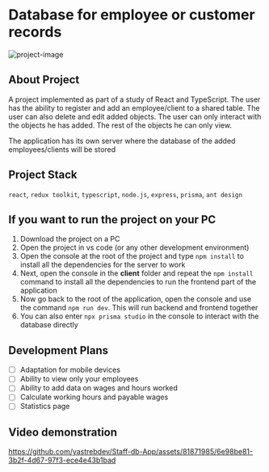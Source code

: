 # Database for employee or customer records
![project-image](https://lh3.googleusercontent.com/pw/AJFCJaVLPCHCwTGqbDf3vBLcxUHZ-DAjhkYP1qG0TRYTCBLF3VLvyqGgGOvU-UtHnyQQjTRtsZt2R1WD07zmUalS7QXbBouR-ag1wWvzPel5TM-H132sH5UxBHUzk_FnhxlbpHJNxaIYiGJ855ZMNFwb1kI=w2550-h960-s-no?authuser=0)

## About Project

A project implemented as part of a study of React and TypeScript. The user has the ability to register and add an employee/client to a shared table. The user can also delete and edit added objects. The user can only interact with the objects he has added. The rest of the objects he can only view.

The application has its own server where the database of the added employees/clients will be stored

## Project Stack

`react`, `redux toolkit`, `typescript`, `node.js`, `express`, `prisma`, `ant design`

## If you want to run the project on your PC

1. Download the project on a PC
2. Open the project in vs code (or any other development environment)
3. Open the console at the root of the project and type `npm install` to install all the dependencies for the server to work
4. Next, open the console in the **client** folder and repeat the `npm install` command to install all the dependencies to run the frontend part of the application
5. Now go back to the root of the application, open the console and use the command `npm run dev`. This will run backend and frontend together
6. You can also enter `npx prisma studio` in the console to interact with the database directly

## Development Plans

- [ ] Adaptation for mobile devices
- [ ] Ability to view only your employees
- [ ] Ability to add data on wages and hours worked
- [ ] Calculate working hours and payable wages
- [ ] Statistics page

## Video demonstration

https://github.com/yastrebdev/Staff-db-App/assets/81871985/6e98be81-3b2f-4d67-97f3-ece4e43b1bad
